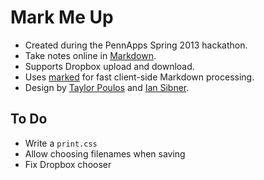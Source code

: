 # Mark Me Up

* Created during the PennApps Spring 2013 hackathon.
* Take notes online in [Markdown](http://daringfireball.net/projects/markdown/).
* Supports Dropbox upload and download.
* Uses [marked](https://github.com/chjj/marked) for fast client-side Markdown processing.
* Design by [Taylor Poulos](http://www.tpoulos.me/) and [Ian Sibner](https://github.com/isibner).

## To Do
* Write a `print.css`
* Allow choosing filenames when saving
* Fix Dropbox chooser
